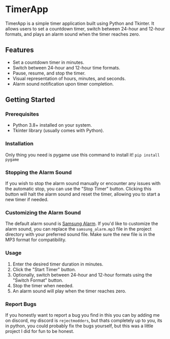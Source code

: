# TimerApp

TimerApp is a simple timer application built using Python and Tkinter. It allows users to set a countdown timer, switch between 24-hour and 12-hour formats, and plays an alarm sound when the timer reaches zero.

## Features

- Set a countdown timer in minutes.
- Switch between 24-hour and 12-hour time formats.
- Pause, resume, and stop the timer.
- Visual representation of hours, minutes, and seconds.
- Alarm sound notification upon timer completion.

## Getting Started

### Prerequisites

- Python 3.8+ installed on your system.
- Tkinter library (usually comes with Python).

### Installation
Only thing you need is pygame use this command to install it! `pip install pygame`

### Stopping the Alarm Sound

If you wish to stop the alarm sound manually or encounter any issues with the automatic stop, you can use the "Stop Timer" button. Clicking this button will halt the alarm sound and reset the timer, allowing you to start a new timer if needed.

### Customizing the Alarm Sound

The default alarm sound is [Samsung Alarm](https://www.zedge.net/ringtone/0d3a6b29-7272-40dd-b9ff-71783a1c7871). If you'd like to customize the alarm sound, you can replace the `samsung_alarm.mp3` file in the project directory with your preferred sound file. Make sure the new file is in the MP3 format for compatibility.


### Usage
1. Enter the desired timer duration in minutes.
2. Click the "Start Timer" button.
3. Optionally, switch between 24-hour and 12-hour formats using the "Switch Format" button.
4. Stop the timer when needed.
5. An alarm sound will play when the timer reaches zero.

### Report Bugs
If you honestly want to report a bug you find in this you can by adding me on discord, my discord is `rejectmodders`, but thats completely up to you, its in python, you could probably fix the bugs yourself, but this was a little project I did for fun to be honest.
